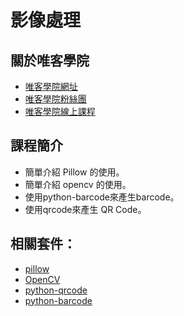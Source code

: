 # 影像處理

## 關於唯客學院

* [唯客學院網址](http://www.vcdemy.com)
* [唯客學院粉絲團](https://www.facebook.com/KHPYAcademy/)
* [唯客學院線上課程](https://khpy.teachable.com)

## 課程簡介

* 簡單介紹 Pillow 的使用。
* 簡單介紹 opencv 的使用。
* 使用python-barcode來產生barcode。
* 使用qrcode來產生 QR Code。

## 相關套件：

* [pillow](https://pillow.readthedocs.io/en/stable/)
* [OpenCV](https://github.com/opencv/opencv-python)
* [python-qrcode](https://github.com/lincolnloop/python-qrcode)
* [python-barcode](https://github.com/LasLabs/python-barcode)